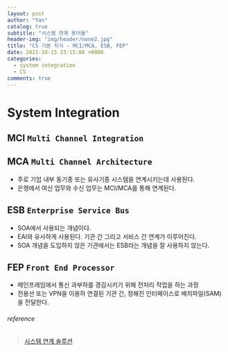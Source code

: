 ```yaml
---
layout: post
author: "Yan"
catalog: true
subtitle: "시스템 연계 용어들"
header-img: "img/header/none2.jpg"
title: "CS 기본 지식 - MCI/MCA, ESB, FEP"
date: 2021-10-15 23:15:08 +0000
categories:
  - system integration
  - CS
comments: true
---
```


# System Integration

## MCI `Multi Channel Integration`

## MCA `Multi Channel Architecture`

- 주로 기업 내부 동기종 또는 유사기종 시스템을 연계시키는데 사용된다.
- 은행에서 여신 업무와 수신 업무는 MCI/MCA를 통해 연계된다.

## ESB `Enterprise Service Bus`

- SOA에서 사용되는 개념이다.
- EAI와 유사하게 사용된다. 기관 간 그리고 서비스 간 연계가 이루어진다.
- SOA 개념을 도입하지 않은 기관에서는 ESB라는 개념을 잘 사용하지 않는다.

## FEP `Front End Processor`

- 메인프레임에서 통신 과부하를 경감시키기 위해 전처리 작업을 하는 과정
- 전용선 또는 VPN을 이용하 연결된 기관 간, 정해진 인터페이스로 배치파일(SAM)을 전달한다.

###### reference

> [시스템 연계 솔루션](https://itwiki.kr/w/%EC%8B%9C%EC%8A%A4%ED%85%9C_%EC%97%B0%EA%B3%84_%EC%86%94%EB%A3%A8%EC%85%98)

